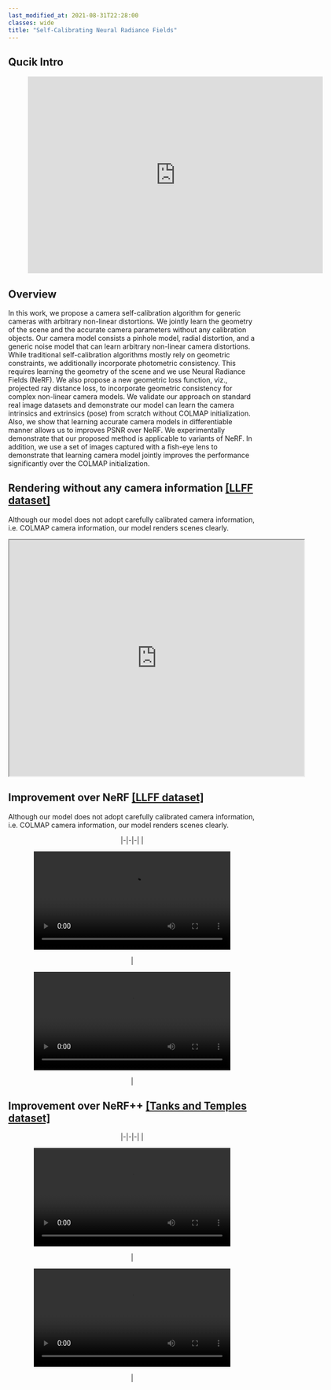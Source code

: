 ```yaml
---
last_modified_at: 2021-08-31T22:28:00
classes: wide
title: "Self-Calibrating Neural Radiance Fields"
---
```



## Qucik Intro

<center>
<figure class="video_container">
  <iframe src="https://www.youtube.com/embed/_4u7p-cKnw0" frameborder="0" allowfullscreen="true" width="600" height="400"> </iframe>
</figure>
</center>

## Overview

In this work, we propose a camera self-calibration algorithm for generic cameras with arbitrary non-linear distortions. We jointly learn the geometry of the scene and the accurate camera parameters without any calibration objects. Our camera model consists a pinhole model, radial distortion, and a generic noise model that can learn arbitrary non-linear camera distortions. While traditional self-calibration algorithms mostly rely on geometric constraints, we additionally incorporate photometric consistency. This requires learning the geometry of the scene and we use Neural Radiance Fields (NeRF). We also propose a new geometric loss function, viz., projected ray distance loss, to incorporate geometric consistency for complex non-linear camera models. We validate our approach on standard real image datasets and demonstrate our model can learn the camera intrinsics and extrinsics (pose) from scratch without COLMAP initialization. Also, we show that learning accurate camera models in differentiable manner allows us to improves PSNR over NeRF. We experimentally demonstrate that our proposed method is applicable to variants of NeRF. In addition, we use a set of images captured with a fish-eye lens to demonstrate that learning camera model jointly improves the performance significantly over the COLMAP initialization.

## Rendering without any camera information [[LLFF dataset]](https://github.com/Fyusion/LLFF)

Although our model does not adopt carefully calibrated camera information, i.e. COLMAP camera information, our model renders scenes clearly. 


<iframe src="https://drive.google.com/file/d/1ml_3ucdnlRflkSBUSThjVTmgsJ7M6WNV/preview?autoplay=1&loop=1&autopause=0" width="600" height="480" allow="autoplay; fullscreen" allowfullscreen></iframe>
<!-- <center>
|-|-|-|
| <figure class="video_container"><video autoplay="" loop="" controls width="400"><source src="https://drive.google.com/file/d/1ml_3ucdnlRflkSBUSThjVTmgsJ7M6WNV/preview" type="video/mp4"></video></figure> | <figure class="video_container"><video autoplay="" loop="" controls width="400"><source src="https://drive.google.com/file/d/1C6sP92idfi6Uzg7MWsuPPdQ54wQ3w4C3/" type="video/mp4"></video></figure>  | 
</center> -->

## Improvement over NeRF [[LLFF dataset]](https://github.com/Fyusion/LLFF)

Although our model does not adopt carefully calibrated camera information, i.e. COLMAP camera information, our model renders scenes clearly. 

<center>
|-|-|-|
| <figure class="video_container"><video autoplay="" loop="" controls width="400"><source src="/assets/videos/fern.mp4" type="video/mp4"></video></figure> | <figure class="video_container"><video autoplay="" loop="" controls width="400"><source src="/assets/videos/flower.mp4" type="video/mp4"></video></figure>  | 
</center>

## Improvement over NeRF++ [[Tanks and Temples dataset]](https://www.tanksandtemples.org/)

<center>
|-|-|-|
| <figure class="video_container"><video autoplay="" loop="" controls width="400"><source src="/assets/videos/fern.mp4" type="video/mp4"></video></figure> | <figure class="video_container"><video autoplay="" loop="" controls width="400"><source src="/assets/videos/flower.mp4" type="video/mp4"></video></figure>  | 
</center>
